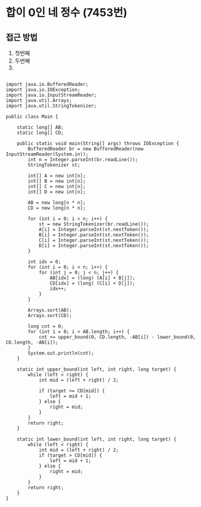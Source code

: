 # 합이 0인 네 정수 (7453번)

## 접근 방법
1. 첫번째
2. 두번째
3. 


<pre>
<code>
import java.io.BufferedReader;
import java.io.IOException;
import java.io.InputStreamReader;
import java.util.Arrays;
import java.util.StringTokenizer;

public class Main {

	static long[] AB;
	static long[] CD;

	public static void main(String[] args) throws IOException {
		BufferedReader br = new BufferedReader(new InputStreamReader(System.in));
		int n = Integer.parseInt(br.readLine());
		StringTokenizer st;

		int[] A = new int[n];
		int[] B = new int[n];
		int[] C = new int[n];
		int[] D = new int[n];

		AB = new long[n * n];
		CD = new long[n * n];

		for (int i = 0; i < n; i++) {
			st = new StringTokenizer(br.readLine());
			A[i] = Integer.parseInt(st.nextToken());
			B[i] = Integer.parseInt(st.nextToken());
			C[i] = Integer.parseInt(st.nextToken());
			D[i] = Integer.parseInt(st.nextToken());
		}

		int idx = 0;
		for (int i = 0; i < n; i++) {
			for (int j = 0; j < n; j++) {
				AB[idx] = (long) (A[i] + B[j]);
				CD[idx] = (long) (C[i] + D[j]);
				idx++;
			}
		}

		Arrays.sort(AB);
		Arrays.sort(CD);

		long cnt = 0;
		for (int i = 0; i < AB.length; i++) {
			cnt += upper_bound(0, CD.length, -AB[i]) - lower_bound(0, CD.length, -AB[i]);
		}
		System.out.println(cnt);
	}

	static int upper_bound(int left, int right, long target) {
		while (left < right) {
			int mid = (left + right) / 2;

			if (target >= CD[mid]) {
				left = mid + 1;
			} else {
				right = mid;
			}
		}
		return right;
	}

	static int lower_bound(int left, int right, long target) {
		while (left < right) {
			int mid = (left + right) / 2;
			if (target > CD[mid]) {
				left = mid + 1;
			} else {
				right = mid;
			}
		}
		return right;
	}
}
</code>
</pre>
